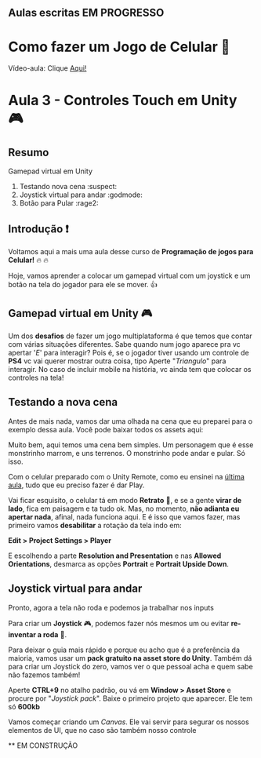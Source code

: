## Aulas escritas EM PROGRESSO

# Como fazer um Jogo de Celular :iphone:

Vídeo-aula: Clique [Aqui!](https://www.youtube.com/watch?v=ETJU5D5W5eg&list=PLsTmpCmfnjZeYB0ZuGjszmEEW4NVC4cpH&index=4)


# Aula 3 - Controles Touch em Unity :video_game:

## Resumo

Gamepad virtual em Unity
1. Testando nova cena :suspect:
2. Joystick virtual para andar :godmode:
3. Botão para Pular :rage2:


## Introdução :exclamation:
Voltamos aqui a mais uma aula desse curso de __Programação de jogos para Celular!__ :fire: :fire: 

Hoje, vamos aprender a colocar um gamepad virtual com um joystick e um botão na tela do jogador para ele se mover.  :thumbsup:

## Gamepad virtual em Unity :video_game:

Um dos __desafios__ de fazer um jogo multiplataforma é que temos que contar com várias situações diferentes. Sabe quando num jogo aparece pra vc apertar '_E_' para interagir? Pois é, se o jogador tiver usando um controle de __PS4__ vc vai querer mostrar outra coisa, tipo Aperte "_Triangulo_" para interagir. No caso de incluir mobile na história, vc ainda tem que colocar os controles na tela!

## Testando a nova cena 

Antes de mais nada, vamos dar uma olhada na cena que eu preparei para o exemplo dessa aula. Você pode baixar todos os assets aqui:

Muito bem, aqui temos uma cena bem simples. Um personagem que é esse monstrinho marrom, e uns terrenos. O monstrinho pode andar e pular. Só isso.

Com o celular preparado com o Unity Remote, como eu ensinei na [última aula](https://github.com/Arcaedion/Curso-Jogos-Mobile/tree/master/Aula%2002%20-%20Configurando%20o%20Unity), tudo que eu preciso fazer é dar Play.

Vai ficar esquisito, o celular tá em modo __Retrato__ :iphone:, e se a gente __virar de lado__, fica em paisagem e ta tudo ok. Mas, no momento, __não adianta eu apertar nada__, afinal, nada funciona aqui. E é isso que vamos fazer, mas primeiro vamos __desabilitar__ a rotação da tela indo em:

__Edit > Project Settings > Player__

E escolhendo a parte __Resolution and Presentation__ e nas __Allowed Orientations__, desmarca as opções __Portrait__ e __Portrait Upside Down__.


## Joystick virtual para andar

Pronto, agora a tela não roda e podemos ja trabalhar nos inputs

Para criar um __Joystick__ :video_game:, podemos fazer nós mesmos um ou evitar __re-inventar a roda__ :ferris_wheel:. 

Para deixar o guia mais rápido e porque eu acho que é a preferência da maioria, vamos usar um __pack gratuito na asset store do Unity__. Também dá para criar um Joystick do zero, vamos ver o que pessoal acha e quem sabe não fazemos também!

Aperte __CTRL+9__ no atalho padrão, ou vá em __Window > Asset Store__ e procure por "_Joystick pack_". Baixe o primeiro projeto que aparecer. Ele tem só __600kb__

Vamos começar criando um _Canvas_. Ele vai servir para segurar os nossos elementos de UI, que no caso são também nosso controle

** EM CONSTRUÇÃO
